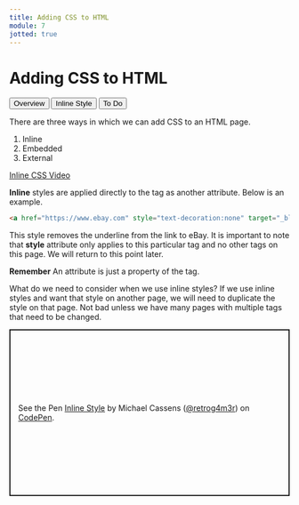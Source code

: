 ```yaml
---
title: Adding CSS to HTML
module: 7
jotted: true
---
```


# Adding CSS to HTML

<div class="tab">
  <button class="tablinks active" onclick="openTab(event, 'Overview')">Overview</button>
   <button class="tablinks" onclick="openTab(event, 'Inline')">Inline Style</button>
    <button class="tablinks" onclick="openTab(event, 'ToDo')">To Do</button>
</div>

<!-- Tab content -->
<div id="Overview" class="tabcontent" style="display:block">

<p>There are three ways in which we can add CSS to an HTML page.</p>
<ol>
<li>Inline</li>
<li>Embedded</li>
<li>External</li>
</ol>
</div>

<div id="Inline" class="tabcontent">

<p><a href="//www.youtube.com/embed/ZJxsUddqZrw" data-lity>Inline CSS Video</a></p>

<p><b>Inline</b> styles are applied directly to the tag as another attribute.  Below is an example.</p>

<div class="tabhtml" markdown="1">

```html
<a href="https://www.ebay.com" style="text-decoration:none" target="_blank">Ebay</a>
```

</div>

<p>This style removes the underline from the link to eBay.  It is important to note that <b>style</b> attribute only applies to this particular tag and no other tags on this page.  We will return to this point later.</p>  <b>Remember</b> An attribute is just a property of the tag.

<p>What do we need to consider when we use inline styles? If we use inline styles and want that style on another page, we will need to duplicate the style on that page.  Not bad unless we have many pages with multiple tags that need to be changed.</p>

</div>
<div id="ToDo" class="tabcontent">
<p class="codepen" data-height="600" data-default-tab="html,result" data-slug-hash="eYRaBOQ" data-editable="true" data-user="retrog4m3r" style="height: 300px; box-sizing: border-box; display: flex; align-items: center; justify-content: center; border: 2px solid; margin: 1em 0; padding: 1em;">
  <span>See the Pen <a href="https://codepen.io/retrog4m3r/pen/eYRaBOQ">
  Inline Style</a> by Michael Cassens (<a href="https://codepen.io/retrog4m3r">@retrog4m3r</a>)
  on <a href="https://codepen.io">CodePen</a>.</span>
</p>
<script async src="https://cpwebassets.codepen.io/assets/embed/ei.js"></script>
</div>